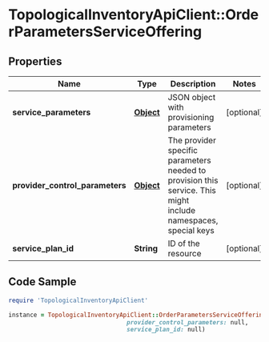 # TopologicalInventoryApiClient::OrderParametersServiceOffering

## Properties

Name | Type | Description | Notes
------------ | ------------- | ------------- | -------------
**service_parameters** | [**Object**](.md) | JSON object with provisioning parameters | [optional] 
**provider_control_parameters** | [**Object**](.md) | The provider specific parameters needed to provision this service. This might include namespaces, special keys | [optional] 
**service_plan_id** | **String** | ID of the resource | [optional] 

## Code Sample

```ruby
require 'TopologicalInventoryApiClient'

instance = TopologicalInventoryApiClient::OrderParametersServiceOffering.new(service_parameters: null,
                                 provider_control_parameters: null,
                                 service_plan_id: null)
```


